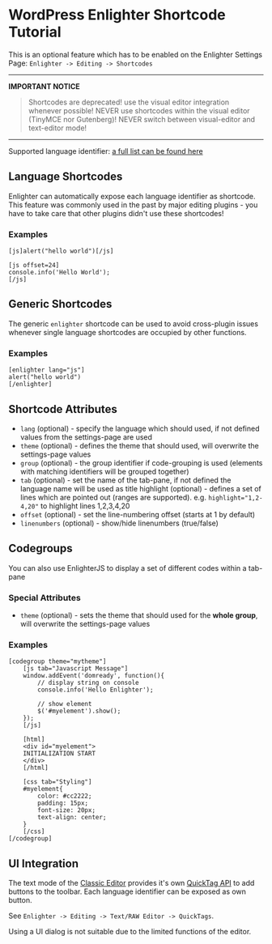 WordPress Enlighter Shortcode Tutorial
=====================================

This is an optional feature which has to be enabled on the Enlighter Settings Page: `Enlighter -> Editing -> Shortcodes`

----------------------------

**IMPORTANT NOTICE**

> Shortcodes are deprecated! use the visual editor integration whenever possible!
> NEVER use shortcodes within the visual editor (TinyMCE nor Gutenberg)!
> NEVER switch between visual-editor and text-editor mode!

----------------------------

Supported language identifier: [a full list can be found here](https://github.com/EnlighterJS/Plugin.WordPress/blob/master/modules/core/LanguageManager.php)


Language Shortcodes
-------------------------------------

Enlighter can automatically expose each language identifier as shortcode. This feature was commonly used in the past by major editing plugins - you have to take care that other plugins didn't use these shortcodes!

### Examples ###

```
[js]alert("hello world")[/js]

[js offset=24]
console.info('Hello World');
[/js]
```

Generic Shortcodes
-------------------------------------

The generic `enlighter` shortcode can be used to avoid cross-plugin issues whenever single language shortcodes are occupied by other functions.

### Examples ###

```
[enlighter lang="js"]
alert("hello world")
[/enlighter]
```

Shortcode Attributes
-------------------------------------

* `lang` (optional) - specify the language which should used, if not defined values from the settings-page are used
* `theme` (optional) - defines the theme that should used, will overwrite the settings-page values
* `group` (optional) - the group identifier if code-grouping is used (elements with matching identifiers will be grouped together)
* `tab` (optional) - set the name of the tab-pane, if not defined the language name will be used as title
highlight (optional) - defines a set of lines which are pointed out (ranges are supported).
e.g. `highlight="1,2-4,20"` to highlight lines 1,2,3,4,20
* `offset` (optional) - set the line-numbering offset (starts at 1 by default)
* `linenumbers` (optional) - show/hide linenumbers (true/false)


Codegroups
-------------------------------------

You can also use EnlighterJS to display a set of different codes within a tab-pane

### Special Attributes ###

* `theme` (optional) - sets the theme that should used for the **whole group**, will overwrite the settings-page values

### Examples ###

```
[codegroup theme="mytheme"]
    [js tab="Javascript Message"]
    window.addEvent('domready', function(){
        // display string on console
        console.info('Hello Enlighter');
        
        // show element
        $('#myelement').show();
    });
    [/js]

    [html]
    <div id="myelement">
    INITIALIZATION START
    </div>
    [/html]

    [css tab="Styling"]
    #myelement{
        color: #cc2222;
        padding: 15px;
        font-size: 20px;
        text-align: center;
    }
    [/css]
[/codegroup]
```

UI Integration
-------------------------------------

The text mode of the [Classic Editor](https://wordpress.org/plugins/classic-editor/) provides it's own [QuickTag API](https://codex.wordpress.org/Quicktags_API) to add buttons to the toolbar. Each language identifier can be exposed as own button.

See `Enlighter -> Editing -> Text/RAW Editor -> QuickTags`.

Using a UI dialog is not suitable due to the limited functions of the editor.